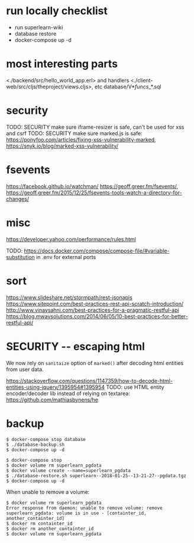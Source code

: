 
# run locally checklist

- run superlearn-wiki
- database restore
- docker-compose up -d






# most interesting parts

<./backend/src/hello_world_app.erl> and handlers
<./client-web/src/cljs/theproject/views.cljs>, etc
database/V*_funcs__*.sql


# security

TODO: SECURITY make sure iframe-resizer is safe, can't be used for xss and csrf
TODO: SECURITY make sure marked.js is safe: <https://ponyfoo.com/articles/fixing-xss-vulnerability-marked>, <https://snyk.io/blog/marked-xss-vulnerability/>

# fsevents

<https://facebook.github.io/watchman/>
<https://geoff.greer.fm/fsevents/>, <https://geoff.greer.fm/2015/12/25/fsevents-tools-watch-a-directory-for-changes/>


# misc

<https://developer.yahoo.com/performance/rules.html>


TODO: <https://docs.docker.com/compose/compose-file/#variable-substitution> in .env for external ports

# sort

<https://www.slideshare.net/stormpath/rest-jsonapis>
<https://www.sitepoint.com/best-practices-rest-api-scratch-introduction/>
<http://www.vinaysahni.com/best-practices-for-a-pragmatic-restful-api>
<https://blog.mwaysolutions.com/2014/06/05/10-best-practices-for-better-restful-api/>


# SECURITY -- escaping html

We now rely on `sanitaize` option of `marked()` after decoding html entities from user data.

<https://stackoverflow.com/questions/1147359/how-to-decode-html-entities-using-jquery/1395954#1395954>
TODO: use HTML entity encoder/decoder lib instead of relying on textarea: <https://github.com/mathiasbynens/he>


# backup

```
$ docker-compose stop database
$ ./database-backup.sh
$ docker-compose up -d
```

```
$ docker-compose stop
$ docker volume rm superlearn_pgdata
$ docker volume create --name=superlearn_pgdata
$ ./database-restore.sh superlearn--2018-01-25--13-21-27--pgdata.tgz
$ docker-compose up -d
```

When unable to remove a volume:
```
$ docker volume rm superlearn_pgdata
Error response from daemon: unable to remove volume: remove superlearn_pgdata: volume is in use - [containter_id, another_containter_id]
$ docker rm containter_id
$ docker rm another_containter_id
$ docker volume rm superlearn_pgdata
```
